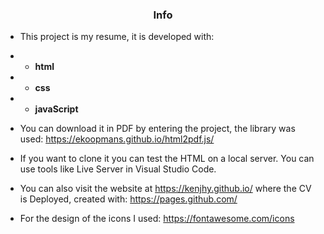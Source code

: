 ### <center> Info</center>

- This project is my resume, it is developed with:
- - **html**
- - **css**
- - **javaScript**

- You can download it in PDF by entering the project, the library was used: https://ekoopmans.github.io/html2pdf.js/

- If you want to clone it you can test the HTML on a local server. You can use tools like Live Server in Visual Studio Code.

- You can also visit the website at https://kenjhy.github.io/ where the CV is Deployed, created with: https://pages.github.com/

- For the design of the icons I used: https://fontawesome.com/icons